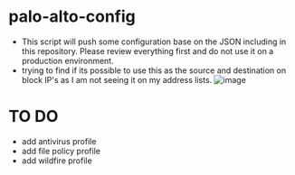 # palo-alto-config
- This script will push some configuration base on the JSON including in this repository. Please review everything first
and do not use it on a production environment.
- trying to find if its possible to use this as the source and destination on block IP's as I am not seeing it on my address lists.
![image](https://github.com/romarroca/palo-alto-config/assets/87074019/972a11f9-38d6-4ea2-9926-bc6c9415c913)

# TO DO
- add antivirus profile
- add file policy profile
- add wildfire profile
